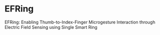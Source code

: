 # EFRing
EFRing: Enabling Thumb-to-Index-Finger Microgesture Interaction through Electric Field Sensing using Single Smart Ring
